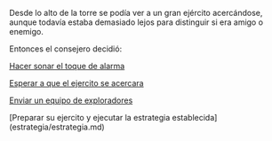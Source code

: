 Desde lo alto de la torre se podía ver a un gran ejército acercándose, aunque 
todavía estaba demasiado lejos para distinguir si era amigo o enemigo.

Entonces el consejero decidió:

[Hacer sonar el toque de alarma](alarma/alarma.md)

[Esperar a que el ejercito se acercara](espera/espera.md)

[Enviar un equipo de exploradores](exploradores/exploradores.md)

[Preparar su ejercito y ejecutar la estrategia establecida] (estrategia/estrategia.md)
